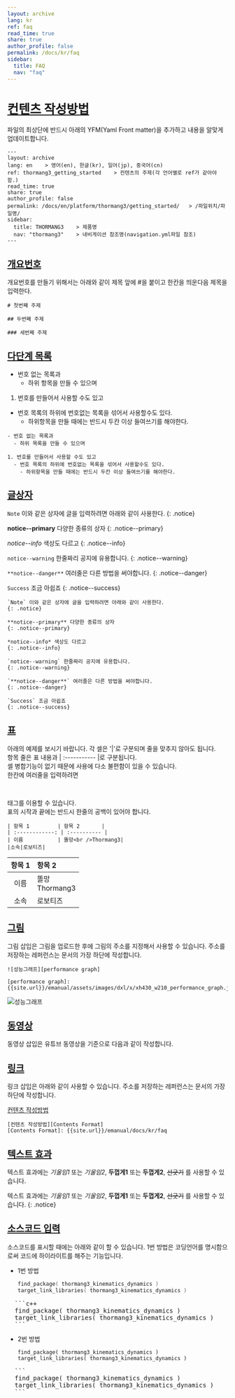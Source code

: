 ```yaml
---
layout: archive
lang: kr
ref: faq
read_time: true
share: true
author_profile: false
permalink: /docs/kr/faq
sidebar:
  title: FAQ
  nav: "faq"
---
```


# [컨텐츠 작성방법](#컨텐츠-작성방법)

  파일의 최상단에 반드시 아래의 YFM(Yaml Front matter)을 추가하고 내용을 알맞게 업데이트합니다.
  ```
  ---
  layout: archive
  lang: en    > 영어(en), 한글(kr), 일어(jp), 중국어(cn)
  ref: thormang3_getting_started    > 컨텐츠의 주제(각 언어별로 ref가 같아야 함.)
  read_time: true
  share: true
  author_profile: false
  permalink: /docs/en/platform/thormang3/getting_started/   > /파일위치/파일명/
  sidebar:
    title: THORMANG3    > 제품명
    nav: "thormang3"    > 내비게이션 참조명(navigation.yml파일 참조)
  ---
  ```

## [개요번호](#개요번호)
  개요번호를 만들기 위해서는 아래와 같이 제목 앞에 #을 붙이고 한칸을 띄운다음 제목을 입력한다.
  ```
  # 첫번째 주제

  ## 두번째 주제

  ### 세번째 주제
  ```

## [다단계 목록](#다단계-목록)

- 번호 없는 목록과
  - 하위 항목을 만들 수 있으며  

1. 번호를 만들어서 사용할 수도 있고  
  - 번호 목록의 하위에 번호없는 목록을 섞어서 사용할수도 있다.  
    - 하위항목을 만들 때에는 반드시 두칸 이상 들여쓰기를 해야한다.  

```
- 번호 없는 목록과
  - 하위 목록을 만들 수 있으며

1. 번호를 만들어서 사용할 수도 있고
  - 번호 목록의 하위에 번호없는 목록을 섞어서 사용할수도 있다.
    - 하위항목을 만들 때에는 반드시 두칸 이상 들여쓰기를 해야한다.
```

## [글상자](#글상자)
`Note` 이와 같은 상자에 글을 입력하려면 아래와 같이 사용한다.
{: .notice}

**notice--primary** 다양한 종류의 상자
{: .notice--primary}

*notice--info* 색상도 다르고
{: .notice--info}

`notice--warning` 한줄짜리 공지에 유용합니다.
{: .notice--warning}

`**notice--danger**` 여러줄은 다른 방법을 써야합니다.
{: .notice--danger}

`Success` 조금 아쉽죠
{: .notice--success}

```
`Note` 이와 같은 상자에 글을 입력하려면 아래와 같이 사용한다.
{: .notice}

**notice--primary** 다양한 종류의 상자
{: .notice--primary}

*notice--info* 색상도 다르고
{: .notice--info}

`notice--warning` 한줄짜리 공지에 유용합니다.
{: .notice--warning}

`**notice--danger**` 여러줄은 다른 방법을 써야합니다.
{: .notice--danger}

`Success` 조금 아쉽죠
{: .notice--success}
```

## [표](#표)
아래의 예제를 보시기 바랍니다.
각 셀은 '|'로 구분되며 줄을 맞추지 않아도 됩니다.  
항목 줄은 표 내용과 | :----------- |로 구분됩니다.  
셀 병합기능이 없기 때문에 사용에 다소 불편함이 있을 수 있습니다.  
한칸에 여러줄을 입력하려면 <pre><br /></pre>태그를 이용할 수 있습니다.  
표의 시작과 끝에는 반드시 한줄의 공백이 있어야 합니다.

```
| 항목 1         | 항목 2       |
| :------------: | :---------- |
| 이름           | 똘망<br />Thormang3|
|소속|로보티즈|
```

| 항목 1         | 항목 2       |
| :------------: | :---------- |
| 이름           | 똘망<br />Thormang3|
|소속|로보티즈|


## [그림](#그림)
그림 삽입은 그림을 업로드한 후에 그림의 주소를 지정해서 사용할 수 있습니다. 주소를 저장하는 레퍼런스는 문서의 가장 하단에 작성합니다.

```text
![성능그래프][performance graph]

[performance graph]: {{site.url}}/emanual/assets/images/dxl/x/xh430_w210_performance_graph.jpg
```

![성능그래프][image reference]

[image reference]: {{site.url}}/emanual/assets/images/dxl/x/xh430_w210_performance_graph.jpg

## [동영상](#동영상)
동영상 삽입은 유튜브 동영상을 기준으로 다음과 같이 작성합니다.

## [링크](#링크)
링크 삽입은 아래와 같이 사용할 수 있습니다. 주소를 저장하는 레퍼런스는 문서의 가장 하단에 작성합니다.

[컨텐츠 작성방법][link reference]

[link reference]: {{site.url}}/emanual/docs/kr/faq

```
[컨텐츠 작성방법][Contents Format]
[Contents Format]: {{site.url}}/emanual/docs/kr/faq
```

## [텍스트 효과](#텍스트-효과)

텍스트 효과에는 _기울임1_ 또는 *기울임2*, __두껍게1__ 또는 **두껍게2**, ~~선긋기~~ 를 사용할 수 있습니다.

텍스트 효과에는 _기울임1_ 또는 *기울임2*, __두껍게1__ 또는 **두껍게2**, ~~선긋기~~ 를 사용할 수 있습니다.
{: .notice}

## [소스코드 입력](#소스코드-입력)
소스코드를 표시할 때에는 아래와 같이 할 수 있습니다. 1번 방법은 코딩언어를 명시함으로써 코드에 하이라이트를 해주는 기능입니다.

- 1번 방법

  ```c++
  find_package( thormang3_kinematics_dynamics )   
  target_link_libraries( thormang3_kinematics_dynamics )   
  ```

<pre>
  ```c++  
  find_package( thormang3_kinematics_dynamics )   
  target_link_libraries( thormang3_kinematics_dynamics )   
  ```
</pre>

- 2번 방법

  ```
  find_package( thormang3_kinematics_dynamics )   
  target_link_libraries( thormang3_kinematics_dynamics )   
  ```

<pre>
  ```  
  find_package( thormang3_kinematics_dynamics )   
  target_link_libraries( thormang3_kinematics_dynamics )   
  ```
</pre>
